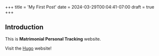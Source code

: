 +++
title = 'My First Post'
date = 2024-03-29T00:04:41-07:00
draft = true
+++

## Introduction

This is **Matrimonial Personal Tracking** website.

Visit the [Hugo](https://gohugo.io) website!


